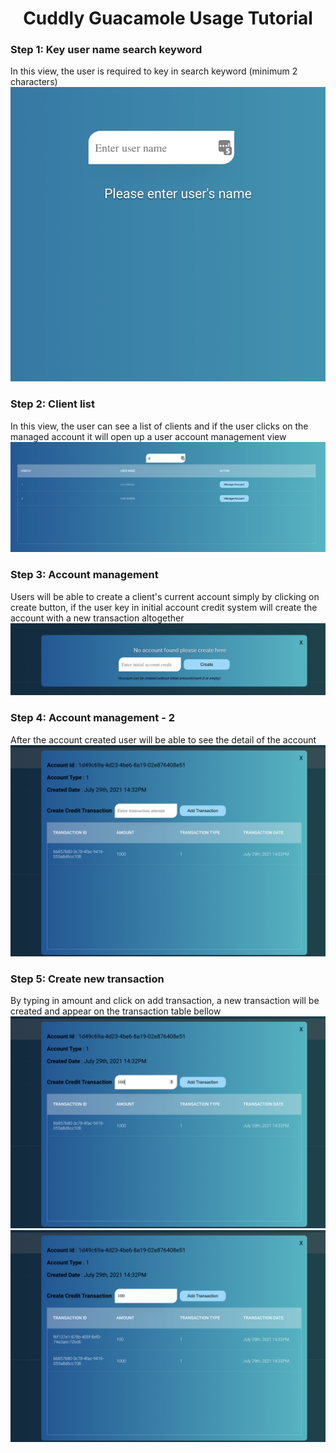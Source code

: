 <h1 align="center">Cuddly Guacamole Usage Tutorial</h1>


### Step 1: Key user name search keyword
In this view, the user is required to key in search keyword (minimum 2 characters)
![](./tutorial/tutorial-1.png)


### Step 2: Client list
In this view, the user can see a list of clients and if the user clicks on the managed account it will open up a user account management view
![](./tutorial/tutorial-2.png)


### Step 3: Account management
Users will be able to create a client's current account simply by clicking on create button,
if the user key in initial account credit system will create the account with a new transaction altogether
![](./tutorial/tutorial-3.png)


### Step 4: Account management - 2
After the account created user will be able to see the detail of the account
![](./tutorial/tutorial-4.png)


### Step 5: Create new transaction
By typing in amount and click on add transaction, a new transaction will be created and appear on the transaction table bellow
![](./tutorial/tutorial-5.png)
![](./tutorial/tutorial-6.png)
